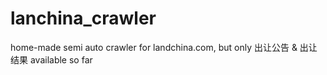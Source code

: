 # lanchina_crawler
home-made semi auto crawler for landchina.com, but only 出让公告 &amp; 出让结果 available so far 
